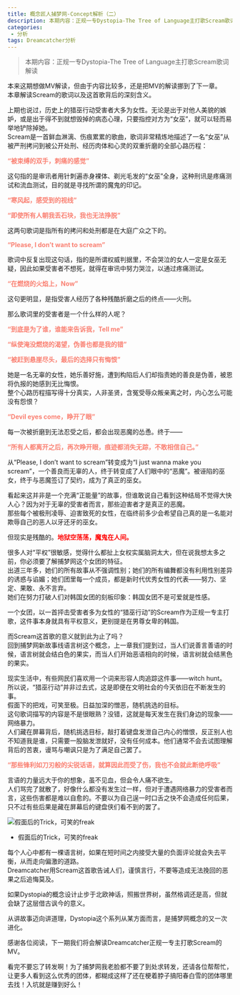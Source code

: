 ```yaml
---
title: 概念匠人捕梦网-Concept解析（二）
description: 本期内容：正规一专Dystopia-The Tree of Language主打歌Scream歌词解读
categories:
 - 分析
tags: Dreamcatcher分析
---
```


> 本期内容：正规一专Dystopia-The Tree of Language主打歌Scream歌词解读

<!-- more -->

本来这期想做MV解读，但由于内容比较多，还是把MV的解读挪到了下一章。<br>
本章解读Scream的歌词以及这首歌背后的深刻含义。

上期也说过，历史上的猎巫行动受害者大多为女性。无论是出于对他人美貌的嫉妒，或是出于得不到就想毁掉的病态心理，只要指控对方为“女巫”，就可以轻而易举地铲除掉她。<br>
Scream是一首鲜血淋漓、伤痕累累的歌曲，歌词非常精炼地描述了一名“女巫”从被严刑拷问到被公开处刑、经历肉体和心灵的双重折磨的全部心路历程：<br>

<span style="color:salmon">**“被束缚的双手，刺痛的感觉”**</span>

这句指的是审讯者用针刺遍赤身裸体、剃光毛发的“女巫”全身，这种刑讯是疼痛测试和流血测试，目的就是寻找所谓的魔鬼的印记。

<span style="color:salmon">**“寒风起，感受到的视线”**</span>


<span style="color:salmon">**“即使所有人朝我丢石块，我也无法挣脱”**</span>

这两句歌词是指所有的拷问和处刑都是在大庭广众之下的。

<span style="color:salmon">**“Please, I don’t want to scream”**</span>

歌词中反复出现这句话，指的是所谓权威判据里，不会哭泣的女人一定是女巫无疑，因此如果受害者不想死，就得在审讯中努力哭泣，以通过疼痛测试。

<span style="color:salmon">**“在燃烧的火焰上，Now”**</span>

这句更明显，是指受害人经历了各种残酷折磨之后的终点——火刑。

那么歌词里的受害者是一个什么样的人呢？

<span style="color:salmon">**“到底是为了谁，谁能来告诉我，Tell me”**</span>

<span style="color:salmon">**“纵使淹没燃烧的渴望，伪善也都是我的错”**</span>

<span style="color:salmon">**“被赶到悬崖尽头，最后的选择只有悔恨”**</span>

她是一名无辜的女性，她乐善好施，遭到构陷后人们却指责她的善良是伪善，被恩将仇报的她感到无比悔恨。<br>
整个心路历程描写得十分真实，人非圣贤，含冤受辱众叛亲离之时，内心怎么可能没有怨恨？

<span style="color:salmon">**“Devil eyes come，睁开了眼”**</span>

每一次被折磨到无法忍受之后，都会出现恶魔的怂恿。终于——

<span style="color:salmon">**“所有人都离开之后，再次睁开眼，痕迹都消失无踪，不敢相信自己。”**</span>

从“Please, I don’t want to scream”转变成为“I just wanna make you scream”，一个善良而无辜的人，终于转变成了人们眼中的“恶魔”。被诬陷的巫女，终于与恶魔签订了契约，成为了真正的巫女。

看起来这并非是一个充满“正能量”的故事，但谁敢说自己看到这种结局不觉得大快人心？因为对于无辜的受害者而言，那些迫害者才是真正的恶魔。<br>
那些每个被极刑凌辱、迫害致死的女性，在临终前多少会希望自己真的是一名能对欺辱自己的恶人以牙还牙的巫女。

但现实是残酷的。<span style="color:red">**地狱空荡荡，魔鬼在人间。**</span>

很多人对“平权”很敏感，觉得什么都扯上女权实属脑洞太大，但在说我想太多之前，你必须要了解捕梦网这个女团的特征。<br>
出道三年多，她们的所有故事从不强调性别；她们的所有编舞都没有利用性别差异的诱惑与谄媚；她们团里每一个成员，都是新时代优秀女性的代表——努力、坚定、果敢、永不言弃。<br>
她们在努力打破人们对韩国女团的刻板印象：韩国女团不是可爱就是性感。

一个女团，以一首抨击受害者多为女性的“猎巫行动”的Scream作为正规一专主打歌，这件事本身就具有平权意义，更别提是在男尊女卑的韩国。

而Scream这首歌的意义就到此为止了吗？<br>
回到捕梦网新故事线语言树这个概念，上一章我们提到过，当人们说善言善语的时候，语言树就会结白色的果实，而当人们开始恶语相向的时候，语言树就会结黑色的果实。

现实生活中，有些网民们喜欢用一个词来形容人肉追踪这件事——witch hunt。<br>
所以说，“猎巫行动”并非过去式，这是即便在文明社会的今天依旧在不断发生的事。<br>
假面下的把戏，可笑至极。日益加深的憎恶，随机挑选的目标。<br>
这句歌词描写的内容是不是很眼熟？没错，这就是每天发生在我们身边的现象——网络暴力。<br>
人们藏在屏幕背后，随机挑选目标，敲打着键盘发泄自己内心的憎恨，反正别人也不知道我是谁，只需要一股脑发泄就好，没有任何成本。他们通常不会去试图理解背后的苦衷，谩骂与嘲讽只是为了满足自己罢了。<br>

<span style="color:salmon">**“那些锋利如刀刃般的尖锐话语，就算因此而受了伤，我也不会就此断绝呼吸”**</span>

言语的力量远大于你的想象，虽不见血，但会令人痛不欲生。<br>
人们骂完了就散了，好像什么都没有发生过一样，但对于遭遇网络暴力的受害者而言，这些伤害都是难以自愈的。不要以为自己逞一时口舌之快不会造成任何后果，只不过有些后果是藏在屏幕后的键盘侠们看不到的罢了。

![假面后的Trick，可笑的freak](https://s1.ax1x.com/2020/07/27/aPsHhR.png)
* 假面后的Trick，可笑的freak

每个人心中都有一棵语言树，如果在短时间之内接受大量的负面评论就会失去平衡，从而走向偏激的道路。<br>
Dreamcatcher用Scream这首歌告诫人们，谨慎言行，不要等造成无法挽回的恶果之后追悔莫及。

如果Dystopia的概念设计止步于北欧神话，照搬世界树，虽然格调还是高，但就会缺了这层借古讽今的意义。

从讲故事迈向讲道理，Dystopia这个系列从某方面而言，是捕梦网概念的又一次进化。

感谢各位阅读，下一期我们将会解读Dreamcatcher正规一专主打歌Scream的MV。

看完不要忘了转发啊！为了捕梦网我老脸都不要了到处求转发，还请各位帮帮忙，让更多人看到这么优秀的团体，都糊成这样了还在梗着脖子搞阳春白雪的团体哪里去找！入坑就是赚到好么！
